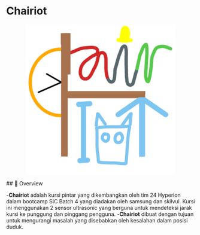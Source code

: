 # Chairiot

<p align="center">
  <img src='./img/chairiotLogo.png'width=400>
</p>
## 📖 Overview

-**Chairiot** adalah kursi pintar yang dikembangkan oleh tim 24 Hyperion dalam bootcamp SIC Batch 4 yang diadakan oleh samsung dan skilvul. Kursi ini menggunakan 2 sensor ultrasonic yang berguna untuk mendeteksi jarak kursi ke punggung dan pinggang pengguna.
-**Chairiot** dibuat dengan tujuan untuk mengurangi masalah yang disebabkan oleh kesalahan dalam posisi duduk.
